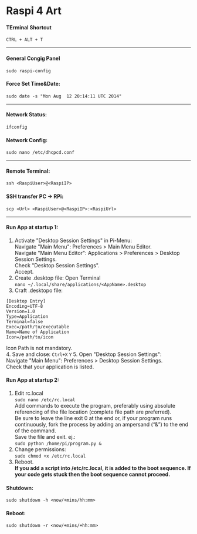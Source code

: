 # Raspi 4 Art

#### TErminal Shortcut
```CTRL + ALT + T```

---

#### General Congig Panel
```sudo raspi-config```

#### Force Set Time&Date:  
```sudo date -s "Mon Aug  12 20:14:11 UTC 2014"```

---

#### Network Status: 
```ífconfig```

#### Network Config:  
```sudo nano /etc/dhcpcd.conf```

---

#### Remote Terminal:  
```ssh <RaspiUser>@<RaspiIP>```  

#### SSH transfer PC -> RPi:  
```scp <Url> <RaspiUser>@<RaspiIP>:<RaspiUrl>```

---

#### Run App at startup 1:
1. Activate "Desktop Session Settings" in Pi-Menu:  
Navigate "Main Menu": Preferences > Main Menu Editor.  
Navigate "Main Menu Editor": Applications > Preferences > Desktop Session Settings.  
Check "Desktop Session Settings".  
Accept.
2. Create .desktop file:
Open Terminal  
```nano ~/.local/share/applications/<AppName>.desktop```
3. Craft .desktopo file:  
```
[Desktop Entry]
Encoding=UTF-8
Version=1.0
Type=Application
Terminal=false
Exec=/path/to/executable
Name=Name of Application
Icon=/path/to/icon
```  
Icon Path is not mandatory.  
4. Save and close:
```Ctrl+X``` ```Y``` 
5. Open "Desktop Session Settings":  
Navigate "Main Menu": Preferences > Desktop Session Settings.  
Check that your application is listed.


#### Run App at startup 2:  
1. Edit rc.local  
```sudo nano /etc/rc.local```  
Add commands to execute the program, preferably using absolute referencing of the file location (complete file path are preferred).  
Be sure to leave the line exit 0 at the end or, if your program runs continuously, fork the process by adding an ampersand (“&”) to the end of the command.  
Save the file and exit.
ej.:  
```sudo python /home/pi/program.py &```  
2. Change permissions:  
```sudo chmod +x /etc/rc.local```  
3. Reboot.  
**If you add a script into /etc/rc.local, it is added to the boot sequence. If your code gets stuck then the boot sequence cannot proceed.**

#### Shutdown:  
```sudo shutdown -h <now/+mins/hh:mm>```

#### Reboot:  
```sudo shutdown -r <now/+mins/+hh:mm>```
